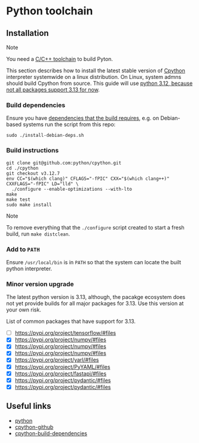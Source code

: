 # Python toolchain

## Installation

> [!NOTE]
>
> You need a [C/C++ toolchain](../llvm/README.md) to build Pyton.

This section describes how to install the latest stable version of [Cpython][python] interpreter systemwide on a linux distribution. On Linux, system admns should build Cpython from source. This guide will use [python 3.12, because not all packages support 3.13 for now](#minor-version-upgrade).

### Build dependencies

Ensure you have [dependencies that the build requires][cpython-build-dependencies], e.g. on Debian-based systems run the script from this repo:

```shell
sudo ./install-debian-deps.sh
```

### Build instructions

```shell
git clone git@github.com:python/cpython.git
cd ./cpython
git checkout v3.12.7
env CC="$(which clang)" CFLAGS="-fPIC" CXX="$(which clang++)" CXXFLAGS="-fPIC" LD="lld" \
  ./configure --enable-optimizations --with-lto
make
make test
sudo make install
```

> [!NOTE]
>
> To remove everything that the `./configure` script created to start a fresh build, run `make distclean`.

### Add to `PATH`

Ensure `/usr/local/bin` is in `PATH` so that the system can locate the built python interpreter.

### Minor version upgrade

The latest python version is 3.13, although, the pacakge ecosystem does not yet provide builds for all major packages for 3.13. Use this version at your own risk.

List of common packages that have support for 3.13.

- [ ] https://pypi.org/project/tensorflow/#files
- [x] https://pypi.org/project/numpy/#files
- [x] https://pypi.org/project/numpy/#files
- [x] https://pypi.org/project/numpy/#files
- [x] https://pypi.org/project/yarl/#files
- [x] https://pypi.org/project/PyYAML/#files
- [x] https://pypi.org/project/fastapi/#files
- [x] https://pypi.org/project/pydantic/#files
- [x] https://pypi.org/project/pydantic/#files

## Useful links

- [python][python]
- [cpython-github][cpython-github]
- [cpython-build-dependencies][cpython-build-dependencies]

[python]: <https://www.python.org>
[cpython-github]: <https://github.com/python/cpython>
[cpython-build-dependencies]: <https://devguide.python.org/getting-started/setup-building/#build-dependencies>
